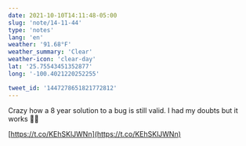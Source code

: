 ```yaml
---
date: 2021-10-10T14:11:48-05:00
slug: 'note/14-11-44'
type: 'notes'
lang: 'en'
weather: '91.68°F'
weather_summary: 'Clear'
weather-icon: 'clear-day'
lat: '25.75543451352877'
long: '-100.4021220252255'

tweet_id: '1447278651821772812'
---
```

Crazy how a 8 year solution to a bug is still valid. I had my doubts but it works 🙌🏼

[https://t.co/KEhSKlJWNn](https://t.co/KEhSKlJWNn) 